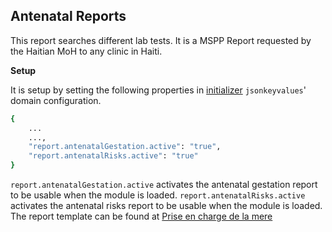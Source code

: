 ## Antenatal Reports
This report searches different lab tests. It is a MSPP Report requested by the Haitian MoH to any clinic in Haiti.

**Setup**

It is setup by setting the following properties in [initializer](https://github.com/mekomsolutions/openmrs-module-initializer) `jsonkeyvalues`' domain configuration. 

```bash
{
    ...
    ...,
    "report.antenatalGestation.active": "true",
    "report.antenatalRisks.active": "true"
}
```
`report.antenatalGestation.active` activates the antenatal gestation report to be usable when the module is loaded.
`report.antenatalRisks.active` activates the antenatal risks report to be usable when the module is loaded.
The report template can be found at [Prise en charge de la mere](https://docs.google.com/spreadsheets/d/1ei2HVsgPDNBF4-M2eQilv_GSy3v_fSGwIMW9DrUDXQc/edit#gid=180349304)